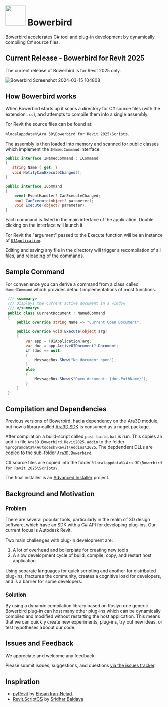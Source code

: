 # <img width="64" src="https://github.com/ara3d/bowerbird/assets/1759994/badd9bb6-61cd-409f-9088-19a9db3f519d"/> Bowerbird

Bowerbird accelerates C# tool and plug-in development by dynamically compiling C# source files.  

## Current Release - Bowerbird for Revit 2025

The current release of Bowerbird is for Revit 2025 only. 

![Bowerbird Screenshot 2024-03-15 104808](https://github.com/ara3d/bowerbird/assets/1759994/b6457096-22ef-4946-9c6f-aea08fcebf74)

## How Bowerbird works

When Bowerbird starts up it scans a directory for C# source files (with the extension `.cs`), 
and attempts to compile them into a single assembly. 

For Revit the source files can be found at: 

`%localappdata%\Ara 3D\Bowerbird for Revit 2025\Scripts`.

The assembly is then loaded into memory and scanned for public classes which implement the 
`INamedCommand` interface.  

```csharp
public interface INamedCommand : ICommand
{
   string Name { get; }
   void NotifyCanExecuteChanged();
}

public interface ICommand 
{
    event EventHandler? CanExecuteChanged;
    bool CanExecute(object? parameter);
    void Execute(object? parameter);
}
```

Each command is listed in the main interface of the application. Double clicking on the interface will launch it.

For Revit the "argument" passed to the Execute function will be an instance of [`UIApplication`](https://www.revitapidocs.com/2017/51ca80e2-3e5f-7dd2-9d95-f210950c72ae.htm). 

Editing and saving any file in the directory will trigger a recompilation of all files, and reloading of the commands.  

## Sample Command

For convenience you can derive a command from a class called `NamedCommand` which provides
default implementations of most functions.

```csharp
 /// <summary>
 /// Displays the current active document in a window
 /// </summary>
 public class CurrentDocument : NamedCommand
 {
     public override string Name => "Current Open Document";

     public override void Execute(object arg)
     {
         var app = (UIApplication)arg;
         var doc = app.ActiveUIDocument?.Document;
         if (doc == null)
         {
             MessageBox.Show("No document open");
         }
         else
         {
             MessageBox.Show($"Open document: {doc.PathName}");
         }
     }
 }
```

## Compilation and Dependencies

Previous versions of Bowerbird, had a dependency on the Ara3D module, but now a library 
called [Ara3D.SDK](https://github.com/ara3d/ara3d-sdk) is consumed as a nuget package.

After compilation a build-script called `post-build.bat` is run. This copies an add-in file 
`Ara3D.Bowerbird.Revit2025.addin` to the folder `%programdata%\Autodesk\Revit\Addins\2025`. 
The depdendent DLLs are copied to the sub-folder `Ara3D.Bowerbird`. 

C# source files are copied into the folder `%localappdata%\Ara 3D\Bowerbird for Revit 2025\Scripts\`.

The final installer is an [Advanced Installer](https://www.advancedinstaller.com/) project. 

## Background and Motivation

### Problem

There are several popular tools, particularly in the realm of 3D design software, which have an SDK with a C# API 
for developing plug-ins. Our current focus is Autodesk Revit. 

Two main challenges with plug-in development are:

1. A lot of overhead and boilerplate for creating new tools
2. A slow development cycle of build, compile, copy, and restart host application.   

Using separate languages for quick scripting and another for distributed plug-ins, fractures the community, 
creates a cognitive load for developers, and is a barrier for some developers. 
  
### Solution

By using a dynamic compilation library based on Roslyn one generic Bowerbird plug-in 
can host many other plug-ins which can be dynamically compiled and modified without restarting the host application.
This means that we can quickly create new experiments, plug-ins, try out new ideas, or test hypotheses aboout 
our code.  

## Issues and Feedback

We appreciate and welcome any feedback.

Please submit issues, suggestions, and questions [via the issues tracker](https://github.com/ara3d/bowerbird/issues).

## Inspiration 

* [pyRevit](https://github.com/eirannejad/pyRevit) by [Ehsan Iran-Nejad](https://github.com/eirannejad).
* [Revit.ScriptCS](https://github.com/sridharbaldava/Revit.ScriptCS) by [Sridhar Baldava](https://github.com/sridharbaldava)



